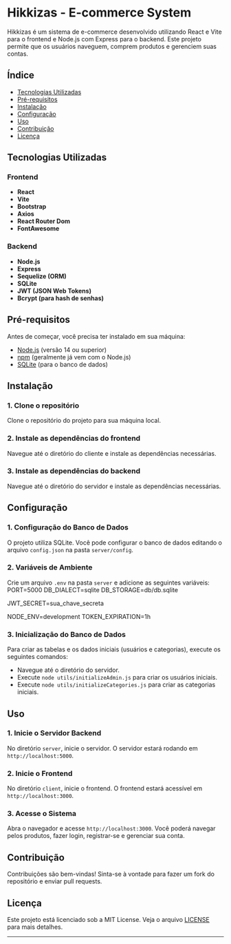 # Hikkizas - E-commerce System

Hikkizas é um sistema de e-commerce desenvolvido utilizando React e Vite para o frontend e Node.js com Express para o backend. Este projeto permite que os usuários naveguem, comprem produtos e gerenciem suas contas.

## Índice

- [Tecnologias Utilizadas](#tecnologias-utilizadas)
- [Pré-requisitos](#pré-requisitos)
- [Instalação](#instalação)
- [Configuração](#configuração)
- [Uso](#uso)
- [Contribuição](#contribuição)
- [Licença](#licença)

## Tecnologias Utilizadas

### Frontend
- **React**
- **Vite**
- **Bootstrap**
- **Axios**
- **React Router Dom**
- **FontAwesome**

### Backend
- **Node.js**
- **Express**
- **Sequelize (ORM)**
- **SQLite**
- **JWT (JSON Web Tokens)**
- **Bcrypt (para hash de senhas)**

## Pré-requisitos

Antes de começar, você precisa ter instalado em sua máquina:

- [Node.js](https://nodejs.org/) (versão 14 ou superior)
- [npm](https://www.npmjs.com/) (geralmente já vem com o Node.js)
- [SQLite](https://www.sqlite.org/index.html) (para o banco de dados)

## Instalação

### 1. Clone o repositório

Clone o repositório do projeto para sua máquina local.

### 2. Instale as dependências do frontend

Navegue até o diretório do cliente e instale as dependências necessárias.

### 3. Instale as dependências do backend

Navegue até o diretório do servidor e instale as dependências necessárias.

## Configuração

### 1. Configuração do Banco de Dados

O projeto utiliza SQLite. Você pode configurar o banco de dados editando o arquivo `config.json` na pasta `server/config`.

### 2. Variáveis de Ambiente

Crie um arquivo `.env` na pasta `server` e adicione as seguintes variáveis:
  PORT=5000
  DB_DIALECT=sqlite
  DB_STORAGE=db/db.sqlite
  
  JWT_SECRET=sua_chave_secreta
  
  NODE_ENV=development
  TOKEN_EXPIRATION=1h 

### 3. Inicialização do Banco de Dados

Para criar as tabelas e os dados iniciais (usuários e categorias), execute os seguintes comandos:

- Navegue até o diretório do servidor.
- Execute `node utils/initializeAdmin.js` para criar os usuários iniciais.
- Execute `node utils/initializeCategories.js` para criar as categorias iniciais.

## Uso

### 1. Inicie o Servidor Backend

No diretório `server`, inicie o servidor. O servidor estará rodando em `http://localhost:5000`.

### 2. Inicie o Frontend

No diretório `client`, inicie o frontend. O frontend estará acessível em `http://localhost:3000`.

### 3. Acesse o Sistema

Abra o navegador e acesse `http://localhost:3000`. Você poderá navegar pelos produtos, fazer login, registrar-se e gerenciar sua conta.

## Contribuição

Contribuições são bem-vindas! Sinta-se à vontade para fazer um fork do repositório e enviar pull requests.

## Licença

Este projeto está licenciado sob a MIT License. Veja o arquivo [LICENSE](LICENSE) para mais detalhes.

---
